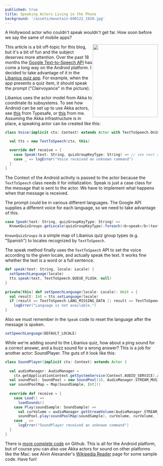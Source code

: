 ```yaml
---
published: true
title: Speaking Actors Living in the Phone
background: '/assets/mountain-690122_1920.jpg'
---
```

A Hollywood actor who couldn't speak wouldn't get far. How soon before we say the same of mobile apps?

<img style="float:right" src="{{site.baseurl}}/assets/photoQuizScreen.jpg" width="215" height="240">

This article is a bit off-topic for this blog, but it's a bit of fun and the subject deserves more attention. Over the past 18 months the [Google Text-to-Speech API](http://en.wikipedia.org/wiki/Google_Text-to-Speech) has come a long way on the Android platform. I decided to take advantage of it in the [Libanius quiz app](https://play.google.com/store/apps/details?id=com.oranda.libanius&hl=en). For example, when the app presents a quiz item, it should speak the prompt ("Clairvoyance" in the picture).
     
Libanius uses the actor model from Akka to coordinate its subsystems. To see how Android can be set up to use Akka actors, see [this](http://typesafe.com/activator/template/macroid-akka-pingpong) from Typesafe, or [this](http://scala-bility.blogspot.de/2013/08/akka-in-your-pocket.html) from me. Assuming the Akka infrastructure is in place, a speaking actor can be created like this:

```scala
class Voice(implicit ctx: Context) extends Actor with TextToSpeech.OnInitListener {

  val tts = new TextToSpeech(ctx, this)

  override def receive = {
    case Speak(text: String, quizGroupKeyType: String) => // see next code snippet
    case _ => logError("Voice received an unknown command")
  }
}
```

The Context of the Android activity is passed to the actor because the `TextToSpeech` class needs it for initialization. Speak is just a case class for the message that is sent to the actor. We have to implement what happens when that message is received.

The prompt could be in various different languages. The Google API supplies a different voice for each language, so we need to take advantage of this.

```scala
case Speak(text: String, quizGroupKeyType: String) =>
  KnownQuizGroups.getLocale(quizGroupKeyType).foreach(<b>speak</b>(text, _))
```

`KnownQuizGroups` is a simple map of Libanius quiz group types (e.g. "Spanish") to locales
recognized by `TextToSpeech`.

The speak method finally uses the `TextToSpeech` API to set the voice according to the given locale, and actually speak the text. It works fine whether the text is a word or a full sentence.

```scala
def speak(text: String, locale: Locale) {
  setSpeechLanguage(locale)
  tts.speak(text, TextToSpeech.QUEUE_FLUSH, null)
}
 
private[this] def setSpeechLanguage(locale: Locale): Unit = {
  val result: Int = tts.setLanguage(locale)
  if (result == TextToSpeech.LANG_MISSING_DATA || result == TextToSpeech.LANG_NOT_SUPPORTED)
    logError("Language is not available.")
}
```

Also we must remember in the `Speak` code to reset the language after the message is spoken.

```scala
setSpeechLanguage(DEFAULT_LOCALE)
```

While we're adding sound to the Libanius quiz, how about a ping sound for a correct answer, and a buzz sound for a wrong answer? This is a job for another actor: SoundPlayer. The guts of it look like this:

```scala
class SoundPlayer(implicit ctx: Context) extends Actor {
 
  val audioManager: AudioManager =
    ctx.getApplicationContext.getSystemService(Context.AUDIO_SERVICE).asInstanceOf[AudioManager]
  val soundPool: SoundPool = new SoundPool(10, AudioManager.STREAM_MUSIC, 0)
  var soundPoolMap = Map[SoundSample, Int]()
 
  override def receive = {
    case Load() =>
      loadSounds()
    case Play(soundSample: SoundSample) =>
      val curVolume = audioManager.getStreamVolume(AudioManager.STREAM_MUSIC)
      soundPool.play(soundPoolMap(soundSample), curVolume, curVolume, 1,  0, 1f)
    case _ =>
      logError("SoundPlayer received an unknown command")
  }
}
```

There is [more complete code](https://github.com/oranda/libanius-android/tree/master/src/main/scala/com/oranda/libanius/mobile/actors) on Github. This is all for the Android platform, but of course you can also use Akka actors for sound on other platforms like the Mac: see Alvin Alexander's [Wikipedia Reader](http://alvinalexander.com/scala/wikipedia-page-reader-scala-akka) page for some sample code. Have fun!
